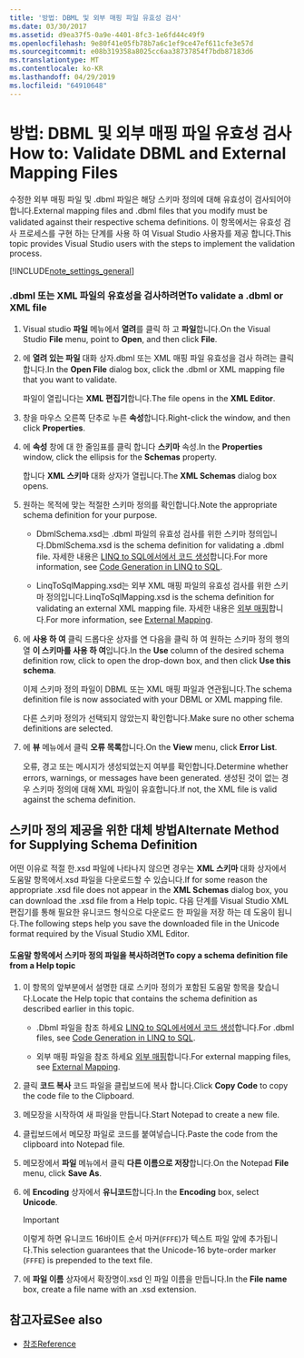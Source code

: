 ```yaml
---
title: '방법: DBML 및 외부 매핑 파일 유효성 검사'
ms.date: 03/30/2017
ms.assetid: d9ea37f5-0a9e-4401-8fc3-1e6fd44c49f9
ms.openlocfilehash: 9e80f41e05fb78b7a6c1ef9ce47ef611cfe3e57d
ms.sourcegitcommit: e08b319358a8025cc6aa38737854f7bdb87183d6
ms.translationtype: MT
ms.contentlocale: ko-KR
ms.lasthandoff: 04/29/2019
ms.locfileid: "64910648"
---
```

# <a name="how-to-validate-dbml-and-external-mapping-files"></a><span data-ttu-id="1b590-102">방법: DBML 및 외부 매핑 파일 유효성 검사</span><span class="sxs-lookup"><span data-stu-id="1b590-102">How to: Validate DBML and External Mapping Files</span></span>
<span data-ttu-id="1b590-103">수정한 외부 매핑 파일 및 .dbml 파일은 해당 스키마 정의에 대해 유효성이 검사되어야 합니다.</span><span class="sxs-lookup"><span data-stu-id="1b590-103">External mapping files and .dbml files that you modify must be validated against their respective schema definitions.</span></span> <span data-ttu-id="1b590-104">이 항목에서는 유효성 검사 프로세스를 구현 하는 단계를 사용 하 여 Visual Studio 사용자를 제공 합니다.</span><span class="sxs-lookup"><span data-stu-id="1b590-104">This topic provides Visual Studio users with the steps to implement the validation process.</span></span>  
  
 [!INCLUDE[note_settings_general](../../../../../../includes/note-settings-general-md.md)]  
  
### <a name="to-validate-a-dbml-or-xml-file"></a><span data-ttu-id="1b590-105">.dbml 또는 XML 파일의 유효성을 검사하려면</span><span class="sxs-lookup"><span data-stu-id="1b590-105">To validate a .dbml or XML file</span></span>  
  
1. <span data-ttu-id="1b590-106">Visual studio **파일** 메뉴에서 **열려**를 클릭 하 고 **파일**합니다.</span><span class="sxs-lookup"><span data-stu-id="1b590-106">On the Visual Studio **File** menu, point to **Open**, and then click **File**.</span></span>  
  
2. <span data-ttu-id="1b590-107">에 **열려 있는 파일** 대화 상자.dbml 또는 XML 매핑 파일 유효성을 검사 하려는 클릭 합니다.</span><span class="sxs-lookup"><span data-stu-id="1b590-107">In the **Open File** dialog box, click the .dbml or XML mapping file that you want to validate.</span></span>  
  
     <span data-ttu-id="1b590-108">파일이 열립니다는 **XML 편집기**합니다.</span><span class="sxs-lookup"><span data-stu-id="1b590-108">The file opens in the **XML Editor**.</span></span>  
  
3. <span data-ttu-id="1b590-109">창을 마우스 오른쪽 단추로 누른 **속성**합니다.</span><span class="sxs-lookup"><span data-stu-id="1b590-109">Right-click the window, and then click **Properties**.</span></span>  
  
4. <span data-ttu-id="1b590-110">에 **속성** 창에 대 한 줄임표를 클릭 합니다 **스키마** 속성.</span><span class="sxs-lookup"><span data-stu-id="1b590-110">In the **Properties** window, click the ellipsis for the **Schemas** property.</span></span>  
  
     <span data-ttu-id="1b590-111">합니다 **XML 스키마** 대화 상자가 열립니다.</span><span class="sxs-lookup"><span data-stu-id="1b590-111">The **XML Schemas** dialog box opens.</span></span>  
  
5. <span data-ttu-id="1b590-112">원하는 목적에 맞는 적절한 스키마 정의를 확인합니다.</span><span class="sxs-lookup"><span data-stu-id="1b590-112">Note the appropriate schema definition for your purpose.</span></span>  
  
    - <span data-ttu-id="1b590-113">DbmlSchema.xsd는 .dbml 파일의 유효성 검사를 위한 스키마 정의입니다.</span><span class="sxs-lookup"><span data-stu-id="1b590-113">DbmlSchema.xsd is the schema definition for validating a .dbml file.</span></span> <span data-ttu-id="1b590-114">자세한 내용은 [LINQ to SQL에서에서 코드 생성](../../../../../../docs/framework/data/adonet/sql/linq/code-generation-in-linq-to-sql.md)합니다.</span><span class="sxs-lookup"><span data-stu-id="1b590-114">For more information, see [Code Generation in LINQ to SQL](../../../../../../docs/framework/data/adonet/sql/linq/code-generation-in-linq-to-sql.md).</span></span>  
  
    - <span data-ttu-id="1b590-115">LinqToSqlMapping.xsd는 외부 XML 매핑 파일의 유효성 검사를 위한 스키마 정의입니다.</span><span class="sxs-lookup"><span data-stu-id="1b590-115">LinqToSqlMapping.xsd is the schema definition for validating an external XML mapping file.</span></span> <span data-ttu-id="1b590-116">자세한 내용은 [외부 매핑](../../../../../../docs/framework/data/adonet/sql/linq/external-mapping.md)합니다.</span><span class="sxs-lookup"><span data-stu-id="1b590-116">For more information, see [External Mapping](../../../../../../docs/framework/data/adonet/sql/linq/external-mapping.md).</span></span>  
  
6. <span data-ttu-id="1b590-117">에 **사용 하 여** 클릭 드롭다운 상자를 연 다음을 클릭 하 여 원하는 스키마 정의 행의 열 **이 스키마를 사용 하 여**입니다.</span><span class="sxs-lookup"><span data-stu-id="1b590-117">In the **Use** column of the desired schema definition row, click to open the drop-down box, and then click **Use this schema**.</span></span>  
  
     <span data-ttu-id="1b590-118">이제 스키마 정의 파일이 DBML 또는 XML 매핑 파일과 연관됩니다.</span><span class="sxs-lookup"><span data-stu-id="1b590-118">The schema definition file is now associated with your DBML or XML mapping file.</span></span>  
  
     <span data-ttu-id="1b590-119">다른 스키마 정의가 선택되지 않았는지 확인합니다.</span><span class="sxs-lookup"><span data-stu-id="1b590-119">Make sure no other schema definitions are selected.</span></span>  
  
7. <span data-ttu-id="1b590-120">에 **뷰** 메뉴에서 클릭 **오류 목록**합니다.</span><span class="sxs-lookup"><span data-stu-id="1b590-120">On the **View** menu, click **Error List**.</span></span>  
  
     <span data-ttu-id="1b590-121">오류, 경고 또는 메시지가 생성되었는지 여부를 확인합니다.</span><span class="sxs-lookup"><span data-stu-id="1b590-121">Determine whether errors, warnings, or messages have been generated.</span></span> <span data-ttu-id="1b590-122">생성된 것이 없는 경우 스키마 정의에 대해 XML 파일이 유효합니다.</span><span class="sxs-lookup"><span data-stu-id="1b590-122">If not, the XML file is valid against the schema definition.</span></span>  
  
## <a name="alternate-method-for-supplying-schema-definition"></a><span data-ttu-id="1b590-123">스키마 정의 제공을 위한 대체 방법</span><span class="sxs-lookup"><span data-stu-id="1b590-123">Alternate Method for Supplying Schema Definition</span></span>  
 <span data-ttu-id="1b590-124">어떤 이유로 적절 한.xsd 파일에 나타나지 않으면 경우는 **XML 스키마** 대화 상자에서 도움말 항목에서.xsd 파일을 다운로드할 수 있습니다.</span><span class="sxs-lookup"><span data-stu-id="1b590-124">If for some reason the appropriate .xsd file does not appear in the **XML Schemas** dialog box, you can download the .xsd file from a Help topic.</span></span> <span data-ttu-id="1b590-125">다음 단계를 Visual Studio XML 편집기를 통해 필요한 유니코드 형식으로 다운로드 한 파일을 저장 하는 데 도움이 됩니다.</span><span class="sxs-lookup"><span data-stu-id="1b590-125">The following steps help you save the downloaded file in the Unicode format required by the Visual Studio XML Editor.</span></span>  
  
#### <a name="to-copy-a-schema-definition-file-from-a-help-topic"></a><span data-ttu-id="1b590-126">도움말 항목에서 스키마 정의 파일을 복사하려면</span><span class="sxs-lookup"><span data-stu-id="1b590-126">To copy a schema definition file from a Help topic</span></span>  
  
1. <span data-ttu-id="1b590-127">이 항목의 앞부분에서 설명한 대로 스키마 정의가 포함된 도움말 항목을 찾습니다.</span><span class="sxs-lookup"><span data-stu-id="1b590-127">Locate the Help topic that contains the schema definition as described earlier in this topic.</span></span>  
  
    - <span data-ttu-id="1b590-128">.Dbml 파일을 참조 하세요 [LINQ to SQL에서에서 코드 생성](../../../../../../docs/framework/data/adonet/sql/linq/code-generation-in-linq-to-sql.md)합니다.</span><span class="sxs-lookup"><span data-stu-id="1b590-128">For .dbml files, see [Code Generation in LINQ to SQL](../../../../../../docs/framework/data/adonet/sql/linq/code-generation-in-linq-to-sql.md).</span></span>  
  
    - <span data-ttu-id="1b590-129">외부 매핑 파일을 참조 하세요 [외부 매핑](../../../../../../docs/framework/data/adonet/sql/linq/external-mapping.md)합니다.</span><span class="sxs-lookup"><span data-stu-id="1b590-129">For external mapping files, see [External Mapping](../../../../../../docs/framework/data/adonet/sql/linq/external-mapping.md).</span></span>  
  
2. <span data-ttu-id="1b590-130">클릭 **코드 복사** 코드 파일을 클립보드에 복사 합니다.</span><span class="sxs-lookup"><span data-stu-id="1b590-130">Click **Copy Code** to copy the code file to the Clipboard.</span></span>  
  
3. <span data-ttu-id="1b590-131">메모장을 시작하여 새 파일을 만듭니다.</span><span class="sxs-lookup"><span data-stu-id="1b590-131">Start Notepad to create a new file.</span></span>  
  
4. <span data-ttu-id="1b590-132">클립보드에서 메모장 파일로 코드를 붙여넣습니다.</span><span class="sxs-lookup"><span data-stu-id="1b590-132">Paste the code from the clipboard into Notepad file.</span></span>  
  
5. <span data-ttu-id="1b590-133">메모장에서 **파일** 메뉴에서 클릭 **다른 이름으로 저장**합니다.</span><span class="sxs-lookup"><span data-stu-id="1b590-133">On the Notepad **File** menu, click **Save As**.</span></span>  
  
6. <span data-ttu-id="1b590-134">에 **Encoding** 상자에서 **유니코드**합니다.</span><span class="sxs-lookup"><span data-stu-id="1b590-134">In the **Encoding** box, select **Unicode**.</span></span>  
  
    > [!IMPORTANT]
    >  <span data-ttu-id="1b590-135">이렇게 하면 유니코드 16바이트 순서 마커(`FFFE`)가 텍스트 파일 앞에 추가됩니다.</span><span class="sxs-lookup"><span data-stu-id="1b590-135">This selection guarantees that the Unicode-16 byte-order marker (`FFFE`) is prepended to the text file.</span></span>  
  
7. <span data-ttu-id="1b590-136">에 **파일 이름** 상자에서 확장명이.xsd 인 파일 이름을 만듭니다.</span><span class="sxs-lookup"><span data-stu-id="1b590-136">In the **File name** box, create a file name with an .xsd extension.</span></span>  
  
## <a name="see-also"></a><span data-ttu-id="1b590-137">참고자료</span><span class="sxs-lookup"><span data-stu-id="1b590-137">See also</span></span>

- [<span data-ttu-id="1b590-138">참조</span><span class="sxs-lookup"><span data-stu-id="1b590-138">Reference</span></span>](../../../../../../docs/framework/data/adonet/sql/linq/reference.md)
